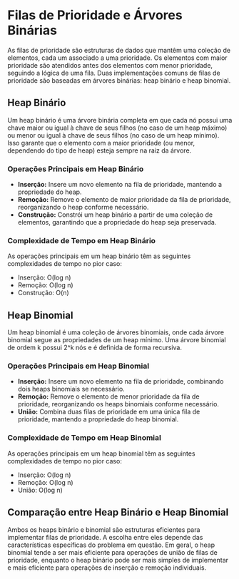 # Filas de Prioridade e Árvores Binárias

As filas de prioridade são estruturas de dados que mantêm uma coleção de elementos, cada um associado a uma prioridade. Os elementos com maior prioridade são atendidos antes dos elementos com menor prioridade, seguindo a lógica de uma fila. Duas implementações comuns de filas de prioridade são baseadas em árvores binárias: heap binário e heap binomial.

## Heap Binário

Um heap binário é uma árvore binária completa em que cada nó possui uma chave maior ou igual à chave de seus filhos (no caso de um heap máximo) ou menor ou igual à chave de seus filhos (no caso de um heap mínimo). Isso garante que o elemento com a maior prioridade (ou menor, dependendo do tipo de heap) esteja sempre na raiz da árvore.

### Operações Principais em Heap Binário

- **Inserção:** Insere um novo elemento na fila de prioridade, mantendo a propriedade do heap.
- **Remoção:** Remove o elemento de maior prioridade da fila de prioridade, reorganizando o heap conforme necessário.
- **Construção:** Constrói um heap binário a partir de uma coleção de elementos, garantindo que a propriedade do heap seja preservada.

### Complexidade de Tempo em Heap Binário

As operações principais em um heap binário têm as seguintes complexidades de tempo no pior caso:

- Inserção: O(log n)
- Remoção: O(log n)
- Construção: O(n)

## Heap Binomial

Um heap binomial é uma coleção de árvores binomiais, onde cada árvore binomial segue as propriedades de um heap mínimo. Uma árvore binomial de ordem k possui 2^k nós e é definida de forma recursiva.

### Operações Principais em Heap Binomial

- **Inserção:** Insere um novo elemento na fila de prioridade, combinando dois heaps binomiais se necessário.
- **Remoção:** Remove o elemento de menor prioridade da fila de prioridade, reorganizando os heaps binomiais conforme necessário.
- **União:** Combina duas filas de prioridade em uma única fila de prioridade, mantendo a propriedade do heap binomial.

### Complexidade de Tempo em Heap Binomial

As operações principais em um heap binomial têm as seguintes complexidades de tempo no pior caso:

- Inserção: O(log n)
- Remoção: O(log n)
- União: O(log n)

## Comparação entre Heap Binário e Heap Binomial

Ambos os heaps binário e binomial são estruturas eficientes para implementar filas de prioridade. A escolha entre eles depende das características específicas do problema em questão. Em geral, o heap binomial tende a ser mais eficiente para operações de união de filas de prioridade, enquanto o heap binário pode ser mais simples de implementar e mais eficiente para operações de inserção e remoção individuais.


